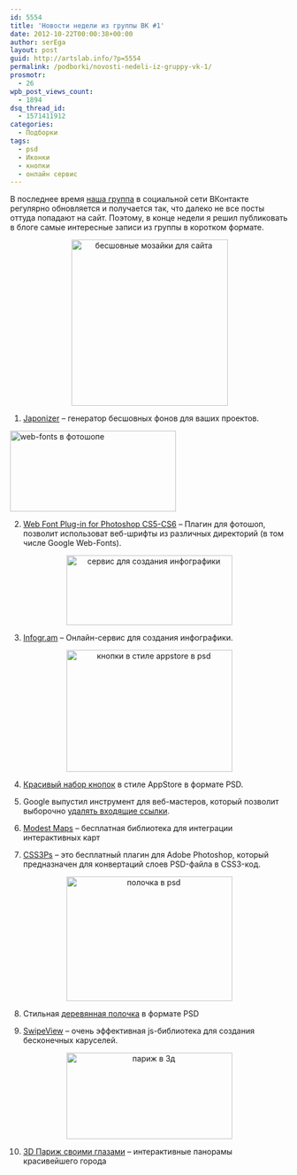 ```yaml
---
id: 5554
title: 'Новости недели из группы ВК #1'
date: 2012-10-22T00:00:38+00:00
author: serEga
layout: post
guid: http://artslab.info/?p=5554
permalink: /podborki/novosti-nedeli-iz-gruppy-vk-1/
prosmotr:
  - 26
wpb_post_views_count:
  - 1894
dsq_thread_id:
  - 1571411912
categories:
  - Подборки
tags:
  - psd
  - Иконки
  - кнопки
  - онлайн сервис
---
```

В последнее время [наша группа](http://vk.com/artslabinfo) в социальной сети ВКонтакте регулярно обновляется и получается так, что далеко не все посты оттуда попадают на сайт. Поэтому, в конце недели я решил публиковать в блоге самые интересные записи из группы в коротком формате.

<center>
  <a href="http://googledrive.com/host/0B9lHVSSSdxdxd0hjdUdmRzY3Tjg/japanizer_mozaiki.jpeg"><img src="http://googledrive.com/host/0B9lHVSSSdxdxd0hjdUdmRzY3Tjg/japanizer_mozaiki-283x300.jpg" alt="бесшовные мозайки для сайта" title="japanizer_mozaiki" width="283" height="300" class="aligncenter size-medium wp-image-5557" srcset="http://googledrive.com/host/0B9lHVSSSdxdxd0hjdUdmRzY3Tjg/japanizer_mozaiki-283x300.jpg 283w, http://googledrive.com/host/0B9lHVSSSdxdxd0hjdUdmRzY3Tjg/japanizer_mozaiki.jpeg 549w" sizes="(max-width: 283px) 100vw, 283px" /></a>
</center>

1. [Japonizer](http://wanokoto.net/japonizes) &#8211; генератор бесшовных фонов для ваших проектов.

[<img src="http://googledrive.com/host/0B9lHVSSSdxdxd0hjdUdmRzY3Tjg/web_font_photoshop-300x146.jpg" alt="web-fonts  в фотошопе" title="web_font_photoshop" width="300" height="146" class="aligncenter size-medium wp-image-5559" srcset="http://googledrive.com/host/0B9lHVSSSdxdxd0hjdUdmRzY3Tjg/web_font_photoshop-300x146.jpg 300w, http://googledrive.com/host/0B9lHVSSSdxdxd0hjdUdmRzY3Tjg/web_font_photoshop.jpeg 830w" sizes="(max-width: 300px) 100vw, 300px" />](http://googledrive.com/host/0B9lHVSSSdxdxd0hjdUdmRzY3Tjg/web_font_photoshop.jpeg)

2. [Web Font Plug-in for Photoshop CS5-CS6](http://www.webink.com/webfontplugin) &#8211; Плагин для фотошоп, позволит использоват веб-шрифты из различных директорий (в том числе Google Web-Fonts).

<center>
  <a href="http://googledrive.com/host/0B9lHVSSSdxdxd0hjdUdmRzY3Tjg/kak_sozdat_infografiku.jpeg"><img src="http://googledrive.com/host/0B9lHVSSSdxdxd0hjdUdmRzY3Tjg/kak_sozdat_infografiku-300x126.jpg" alt="сервис для создания инфографики" title="kak_sozdat_infografiku" width="300" height="126" class="aligncenter size-medium wp-image-5558" srcset="http://googledrive.com/host/0B9lHVSSSdxdxd0hjdUdmRzY3Tjg/kak_sozdat_infografiku-300x126.jpg 300w, http://googledrive.com/host/0B9lHVSSSdxdxd0hjdUdmRzY3Tjg/kak_sozdat_infografiku-1024x432.jpg 1024w, http://googledrive.com/host/0B9lHVSSSdxdxd0hjdUdmRzY3Tjg/kak_sozdat_infografiku.jpeg 1273w" sizes="(max-width: 300px) 100vw, 300px" /></a>
</center>

3. [Infogr.am](http://infogr.am) &#8211; Онлайн-сервис для создания инфографики.

<!--more-->





<center>
  <a href="http://googledrive.com/host/0B9lHVSSSdxdxd0hjdUdmRzY3Tjg/appstore_knopki_psd.jpeg"><img src="http://googledrive.com/host/0B9lHVSSSdxdxd0hjdUdmRzY3Tjg/appstore_knopki_psd-300x220.jpg" alt="кнопки в стиле appstore в psd" title="appstore_knopki_psd" width="300" height="220" class="aligncenter size-medium wp-image-5555" srcset="http://googledrive.com/host/0B9lHVSSSdxdxd0hjdUdmRzY3Tjg/appstore_knopki_psd-300x220.jpg 300w, http://googledrive.com/host/0B9lHVSSSdxdxd0hjdUdmRzY3Tjg/appstore_knopki_psd.jpeg 680w" sizes="(max-width: 300px) 100vw, 300px" /></a>
</center>

4. [Красивый набор кнопок](http://vk.com/wall-880171_645) в стиле AppStore в формате PSD.

5. Google выпустил инструмент для веб-мастеров, который позволит выборочно [удалять входящие ссылки](https://www.google.com/webmasters/tools/disavow-links-main?pli=1).

6. [Modest Maps](http://modestmaps.com/) – бесплатная библиотека для интеграции интерактивных карт

7. [CSS3Ps](http://css3ps.com/) &#8211; это бесплатный плагин для Adobe Photoshop, который предназначен для конвертаций слоев PSD-файла в CSS3-код.

<center>
  <a href="http://googledrive.com/host/0B9lHVSSSdxdxd0hjdUdmRzY3Tjg/dDPN7Qr7EyI.jpeg"><img src="http://googledrive.com/host/0B9lHVSSSdxdxd0hjdUdmRzY3Tjg/dDPN7Qr7EyI-300x225.jpg" alt="полочка в psd" title="derevyannaya_polka_psd" width="300" height="225" class="aligncenter size-medium wp-image-5556" /></a>
</center>

8. Стильная [деревянная полочка](http://vk.com/wall-880171_633) в формате PSD

9. [SwipeView](http://vk.com/wall-880171_627) – очень эффективная js-библиотека для создания бесконечных каруселей.

<center>
  <a href="http://googledrive.com/host/0B9lHVSSSdxdxd0hjdUdmRzY3Tjg/3d_paris.jpeg"><img src="http://googledrive.com/host/0B9lHVSSSdxdxd0hjdUdmRzY3Tjg/3d_paris-300x156.jpg" alt="париж в 3д" title="3d_paris" width="300" height="156" class="aligncenter size-medium wp-image-5560" srcset="http://googledrive.com/host/0B9lHVSSSdxdxd0hjdUdmRzY3Tjg/3d_paris-300x156.jpg 300w, http://googledrive.com/host/0B9lHVSSSdxdxd0hjdUdmRzY3Tjg/3d_paris.jpeg 600w" sizes="(max-width: 300px) 100vw, 300px" /></a>
</center>

10. [3D Париж своими глазами](http://paris.3ds.com/en-index.html#Heritage) &#8211; интерактивные панорамы красивейшего города